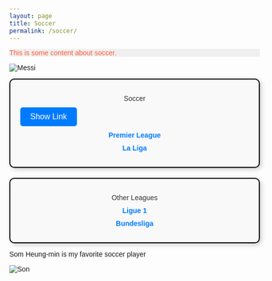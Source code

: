 ```yaml
---
layout: page
title: Soccer
permalink: /soccer/
---
```


<div style="background-color: #f0f0f0; color: #333;">
  <p style="color: #ff5733;">This is some content about soccer.</p>
</div>


![Messi]({{site.baseurl}}/images/Messi.webp)

<html lang="en">
<head>
    <meta charset="UTF-8">
    <meta name="viewport" content="width=device-width, initial-scale=1.0">
    <title>Styled Boxes</title>
    <style>
        body {
            font-family: Arial, sans-serif;
            margin: 20px;
        }
        .box-container {
            display: flex;
            flex-direction: column; /* Change to vertical layout */
            gap: 20px; /* Fixed typo from 20pSx to 20px */
        }
        .box {
            border: 2px solid #000;
            padding: 20px;
            border-radius: 10px;
            box-shadow: 3px 3px 10px rgba(0, 0, 0, 0.2);
            background-color: #f9f9f9;
        }
        .box p, .box button, .box a {
            margin: 10px 0;
            display: block;
            text-align: center;
            color: #333;
            text-decoration: none;
        }
        .box a {
            color: #007bff;
            font-weight: bold;
        }
        .box a:hover {
            text-decoration: underline;
        }
        .box button {
            background-color: #007bff;
            color: white;
            border: none;
            padding: 10px 20px;
            border-radius: 5px;
            cursor: pointer;
            font-size: 16px;
        }
        .box button:hover {
            background-color: #0056b3;
        }
        /* Initial hidden state for the link */
        #link {
            display: none;
        }
    </style>
</head>
<body>
    <div class="box-container">
        <div class="box">
            <p>Soccer</p>
            <button id="showLinkButton">Show Link</button>
            <a id="link" href="https://www.chelseafc.com/en" target="_blank">Go to Chelsea FC</a>
            <p><a href="https://www.premierleague.com/">Premier League</a></p>
            <p><a href="https://www.laliga.com/en-GB">La Liga</a></p>
        </div>
        <div class="box">
            <p>Other Leagues</p>
            <p><a href="https://ligue1.com/">Ligue 1</a></p>
            <p><a href="https://www.bundesliga.com/en/bundesliga">Bundesliga</a></p>
        </div>
    </div>
      <script>
        document.getElementById('showLinkButton').addEventListener('click', function() {
            var link = document.getElementById('link');
            if (link.style.display === 'none') {
                link.style.display = 'inline'; // Show the link
            } else {
                link.style.display = 'none'; // Hide the link if it's already visible
            }
        });
    </script>
</body>
</html>

<p>Som Heung-min is my favorite soccer player</p>

![Son]({{site.baseurl}}/images/Son.png)